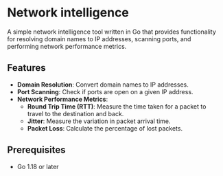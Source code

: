 # Network intelligence

A simple network intelligence tool written in Go that provides functionality for resolving domain names to IP addresses, scanning ports, and performing network performance metrics.

## Features

- **Domain Resolution**: Convert domain names to IP addresses.
- **Port Scanning**: Check if ports are open on a given IP address.
- **Network Performance Metrics**:
  - **Round Trip Time (RTT)**: Measure the time taken for a packet to travel to the destination and back.
  - **Jitter**: Measure the variation in packet arrival time.
  - **Packet Loss**: Calculate the percentage of lost packets.

## Prerequisites

- Go 1.18 or later


